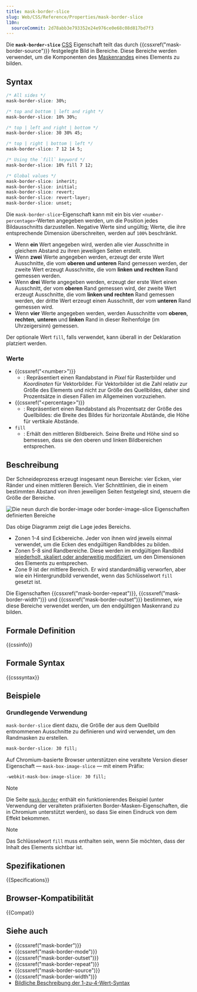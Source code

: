 ```yaml
---
title: mask-border-slice
slug: Web/CSS/Reference/Properties/mask-border-slice
l10n:
  sourceCommit: 2d78abb3e793352e24e976ce0e68c08d817bd7f3
---
```


Die **`mask-border-slice`** [CSS](/de/docs/Web/CSS) Eigenschaft teilt das durch {{cssxref("mask-border-source")}} festgelegte Bild in Bereiche. Diese Bereiche werden verwendet, um die Komponenten des [Maskenrandes](/de/docs/Web/CSS/Reference/Properties/mask-border) eines Elements zu bilden.

## Syntax

```css
/* All sides */
mask-border-slice: 30%;

/* top and bottom | left and right */
mask-border-slice: 10% 30%;

/* top | left and right | bottom */
mask-border-slice: 30 30% 45;

/* top | right | bottom | left */
mask-border-slice: 7 12 14 5;

/* Using the `fill` keyword */
mask-border-slice: 10% fill 7 12;

/* Global values */
mask-border-slice: inherit;
mask-border-slice: initial;
mask-border-slice: revert;
mask-border-slice: revert-layer;
mask-border-slice: unset;
```

Die `mask-border-slice`-Eigenschaft kann mit ein bis vier `<number-percentage>`-Werten angegeben werden, um die Position jedes Bildausschnitts darzustellen. Negative Werte sind ungültig; Werte, die ihre entsprechende Dimension überschreiten, werden auf `100%` beschränkt.

- Wenn **ein** Wert angegeben wird, werden alle vier Ausschnitte in gleichem Abstand zu ihren jeweiligen Seiten erstellt.
- Wenn **zwei** Werte angegeben werden, erzeugt der erste Wert Ausschnitte, die vom **oberen und unteren** Rand gemessen werden, der zweite Wert erzeugt Ausschnitte, die vom **linken und rechten** Rand gemessen werden.
- Wenn **drei** Werte angegeben werden, erzeugt der erste Wert einen Ausschnitt, der vom **oberen** Rand gemessen wird, der zweite Wert erzeugt Ausschnitte, die vom **linken und rechten** Rand gemessen werden, der dritte Wert erzeugt einen Ausschnitt, der vom **unteren** Rand gemessen wird.
- Wenn **vier** Werte angegeben werden, werden Ausschnitte vom **oberen**, **rechten**, **unteren** und **linken** Rand in dieser Reihenfolge (im Uhrzeigersinn) gemessen.

Der optionale Wert `fill`, falls verwendet, kann überall in der Deklaration platziert werden.

### Werte

- {{cssxref("&lt;number&gt;")}}
  - : Repräsentiert einen Randabstand in _Pixel_ für Rasterbilder und _Koordinaten_ für Vektorbilder. Für Vektorbilder ist die Zahl relativ zur Größe des Elements und nicht zur Größe des Quellbildes, daher sind Prozentsätze in diesen Fällen im Allgemeinen vorzuziehen.
- {{cssxref("&lt;percentage&gt;")}}
  - : Repräsentiert einen Randabstand als Prozentsatz der Größe des Quellbildes: die Breite des Bildes für horizontale Abstände, die Höhe für vertikale Abstände.
- `fill`
  - : Erhält den mittleren Bildbereich. Seine Breite und Höhe sind so bemessen, dass sie den oberen und linken Bildbereichen entsprechen.

## Beschreibung

Der Schneideprozess erzeugt insgesamt neun Bereiche: vier Ecken, vier Ränder und einen mittleren Bereich. Vier Schnittlinien, die in einem bestimmten Abstand von ihren jeweiligen Seiten festgelegt sind, steuern die Größe der Bereiche.

![Die neun durch die border-image oder border-image-slice Eigenschaften definierten Bereiche](border-image-slice.png)

Das obige Diagramm zeigt die Lage jedes Bereichs.

- Zonen 1-4 sind Eckbereiche. Jeder von ihnen wird jeweils einmal verwendet, um die Ecken des endgültigen Randbildes zu bilden.
- Zonen 5-8 sind Randbereiche. Diese werden im endgültigen Randbild [wiederholt, skaliert oder anderweitig modifiziert](/de/docs/Web/CSS/Reference/Properties/mask-border-repeat), um den Dimensionen des Elements zu entsprechen.
- Zone 9 ist der mittlere Bereich. Er wird standardmäßig verworfen, aber wie ein Hintergrundbild verwendet, wenn das Schlüsselwort `fill` gesetzt ist.

Die Eigenschaften {{cssxref("mask-border-repeat")}}, {{cssxref("mask-border-width")}} und {{cssxref("mask-border-outset")}} bestimmen, wie diese Bereiche verwendet werden, um den endgültigen Maskenrand zu bilden.

## Formale Definition

{{cssinfo}}

## Formale Syntax

{{csssyntax}}

## Beispiele

### Grundlegende Verwendung

`mask-border-slice` dient dazu, die Größe der aus dem Quellbild entnommenen Ausschnitte zu definieren und wird verwendet, um den Randmasken zu erstellen.

```css
mask-border-slice: 30 fill;
```

Auf Chromium-basierte Browser unterstützen eine veraltete Version dieser Eigenschaft — `mask-box-image-slice` — mit einem Präfix:

```css
-webkit-mask-box-image-slice: 30 fill;
```

> [!NOTE]
> Die Seite [`mask-border`](/de/docs/Web/CSS/Reference/Properties/mask-border) enthält ein funktionierendes Beispiel (unter Verwendung der veralteten präfixierten Border-Masken-Eigenschaften, die in Chromium unterstützt werden), so dass Sie einen Eindruck von dem Effekt bekommen.

> [!NOTE]
> Das Schlüsselwort `fill` muss enthalten sein, wenn Sie möchten, dass der Inhalt des Elements sichtbar ist.

## Spezifikationen

{{Specifications}}

## Browser-Kompatibilität

{{Compat}}

## Siehe auch

- {{cssxref("mask-border")}}
- {{cssxref("mask-border-mode")}}
- {{cssxref("mask-border-outset")}}
- {{cssxref("mask-border-repeat")}}
- {{cssxref("mask-border-source")}}
- {{cssxref("mask-border-width")}}
- [Bildliche Beschreibung der 1-zu-4-Wert-Syntax](/de/docs/Web/CSS/CSS_cascade/Shorthand_properties#tricky_edge_cases)
